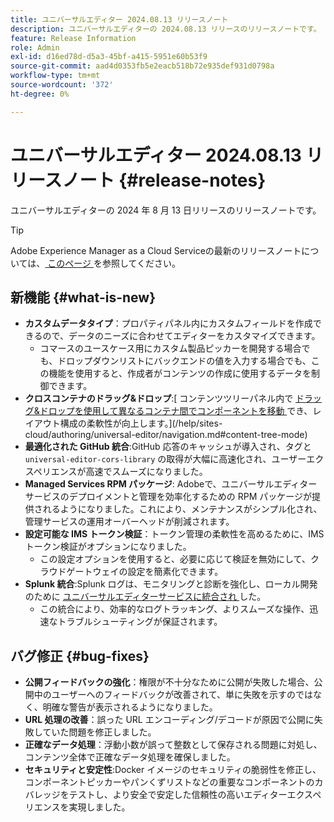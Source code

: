```yaml
---
title: ユニバーサルエディター 2024.08.13 リリースノート
description: ユニバーサルエディターの 2024.08.13 リリースのリリースノートです。
feature: Release Information
role: Admin
exl-id: d16ed78d-d5a3-45bf-a415-5951e60b53f9
source-git-commit: aad4d0353fb5e2eacb518b72e935def931d0798a
workflow-type: tm+mt
source-wordcount: '372'
ht-degree: 0%

---
```



# ユニバーサルエディター 2024.08.13 リリースノート {#release-notes}

ユニバーサルエディターの 2024 年 8 月 13 日リリースのリリースノートです。

>[!TIP]
>
>Adobe Experience Manager as a Cloud Serviceの最新のリリースノートについては、[ このページ ](/help/release-notes/release-notes-cloud/release-notes-current.md) を参照してください。

## 新機能 {#what-is-new}

* **カスタムデータタイプ**：プロパティパネル内にカスタムフィールドを作成できるので、データのニーズに合わせてエディターをカスタマイズできます。
   * コマースのユースケース用にカスタム製品ピッカーを開発する場合でも、ドロップダウンリストにバックエンドの値を入力する場合でも、この機能を使用すると、作成者がコンテンツの作成に使用するデータを制御できます。
* **クロスコンテナのドラッグ&amp;ドロップ**:[ コンテンツツリーパネル内で [ ドラッグ&amp;ドロップを使用して異なるコンテナ間でコンポーネントを移動 ](/help/sites-cloud/authoring/universal-editor/authoring.md#reordering-components) でき、レイアウト構成の柔軟性が向上します。](/help/sites-cloud/authoring/universal-editor/navigation.md#content-tree-mode)
* **最適化された GitHub 統合**:GitHub 応答のキャッシュが導入され、タグと `universal-editor-cors-library` の取得が大幅に高速化され、ユーザーエクスペリエンスが高速でスムーズになりました。
* **Managed Services RPM パッケージ**: Adobeで、ユニバーサルエディターサービスのデプロイメントと管理を効率化するための RPM パッケージが提供されるようになりました。これにより、メンテナンスがシンプル化され、管理サービスの運用オーバーヘッドが削減されます。
* **設定可能な IMS トークン検証**：トークン管理の柔軟性を高めるために、IMS トークン検証がオプションになりました。
   * この設定オプションを使用すると、必要に応じて検証を無効にして、クラウドゲートウェイの設定を簡素化できます。
* **Splunk 統合**:Splunk ログは、モニタリングと診断を強化し、ローカル開発のために [ ユニバーサルエディターサービスに統合され ](/help/implementing/universal-editor/local-dev.md) した。
   * この統合により、効率的なログトラッキング、よりスムーズな操作、迅速なトラブルシューティングが保証されます。

## バグ修正 {#bug-fixes}

* **公開フィードバックの強化**：権限が不十分なために公開が失敗した場合、公開中のユーザーへのフィードバックが改善されて、単に失敗を示すのではなく、明確な警告が表示されるようになりました。
* **URL 処理の改善**：誤った URL エンコーディング/デコードが原因で公開に失敗していた問題を修正しました。
* **正確なデータ処理**：浮動小数が誤って整数として保存される問題に対処し、コンテンツ全体で正確なデータ処理を確保しました。
* **セキュリティと安定性**:Docker イメージのセキュリティの脆弱性を修正し、コンポーネントピッカーやパンくずリストなどの重要なコンポーネントのカバレッジをテストし、より安全で安定した信頼性の高いエディターエクスペリエンスを実現しました。
